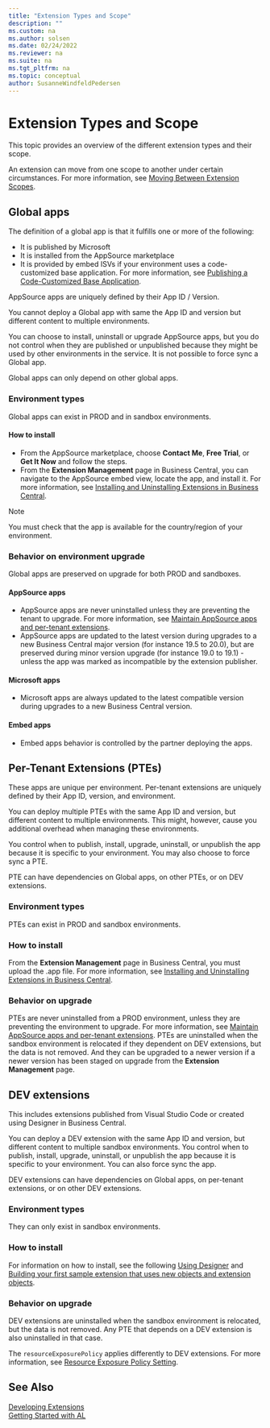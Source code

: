 ```yaml
---
title: "Extension Types and Scope"
description: ""
ms.custom: na
ms.author: solsen
ms.date: 02/24/2022
ms.reviewer: na
ms.suite: na
ms.tgt_pltfrm: na
ms.topic: conceptual
author: SusanneWindfeldPedersen
---
```


# Extension Types and Scope

This topic provides an overview of the different extension types and their scope. 

An extension can move from one scope to another under certain circumstances. For more information, see [Moving Between Extension Scopes](devenv-extensions-moving-scope.md).

## Global apps

The definition of a global app is that it fulfills one or more of the following:

- It is published by Microsoft  
- It is installed from the AppSource marketplace  
- It is provided by embed ISVs if your environment uses a code-customized base application. For more information, see [Publishing a Code-Customized Base Application](devenv-publish-code-customization.md).

AppSource apps are uniquely defined by their App ID / Version.

You cannot deploy a Global app with same the App ID and version but different content to multiple environments. 

You can choose to install, uninstall or upgrade AppSource apps, but you do not control when they are published or unpublished because they might be used by other environments in the service. It is not possible to force sync a Global app.

Global apps can only depend on other global apps.

### Environment types

Global apps can exist in PROD and in sandbox environments.

#### How to install

- From the AppSource marketplace, choose **Contact Me**, **Free Trial**, or **Get It Now** and follow the steps.
- From the **Extension Management** page in Business Central, you can navigate to the AppSource embed view, locate the app, and install it. For more information, see [Installing and Uninstalling Extensions in Business Central](/dynamics365/business-central/ui-extensions-install-uninstall).

> [!NOTE]  
> You must check that the app is available for the country/region of your environment.

### Behavior on environment upgrade

Global apps are preserved on upgrade for both PROD and sandboxes.

#### AppSource apps

- AppSource apps are never uninstalled unless they are preventing the tenant to upgrade. For more information, see [Maintain AppSource apps and per-tenant extensions](app-maintain.md).
- AppSource apps are updated to the latest version during upgrades to a new Business Central major version (for instance 19.5 to 20.0), but are preserved during minor version upgrade (for instance 19.0 to 19.1) - unless the app was marked as incompatible by the extension publisher.

#### Microsoft apps

- Microsoft apps are always updated to the latest compatible version during upgrades to a new Business Central version.

#### Embed apps

- Embed apps behavior is controlled by the partner deploying the apps.

## Per-Tenant Extensions (PTEs)
	
These apps are unique per environment. Per-tenant extensions are uniquely defined by their App ID, version, and environment. 

<!-- kberes: Maybe we should define the term Environment that we all mean the same. -->

You can deploy multiple PTEs with the same App ID and version, but different content to multiple environments. This might, however, cause you additional overhead when managing these environments.
	
You control when to publish, install, upgrade, uninstall, or unpublish the app because it is specific to your environment. You may also choose to force sync a PTE.
	
PTE can have dependencies on Global apps, on other PTEs, or on DEV extensions.
	
### Environment types
	
PTEs can exist in PROD and sandbox environments.
	
### How to install

From the **Extension Management** page in Business Central, you must upload the .app file. For more information, see [Installing and Uninstalling Extensions in Business Central](/dynamics365/business-central/ui-extensions-install-uninstall). <!-- publishing a pte is different on-prem -->
	
### Behavior on upgrade

PTEs are never uninstalled from a PROD environment, unless they are preventing the environment to upgrade. For more information, see [Maintain AppSource apps and per-tenant extensions](app-maintain.md). PTEs are uninstalled when the sandbox environment is relocated if they dependent on DEV extensions, but the data is not removed. And they can be upgraded to a newer version if a newer version has been staged on upgrade from the **Extension Management** page.

## DEV extensions

This includes extensions published from Visual Studio Code or created using Designer in Business Central.

You can deploy a DEV extension with the same App ID and version, but different content to multiple sandbox environments. You control when to publish, install, upgrade, uninstall, or unpublish the app because it is specific to your environment. You can also force sync the app.

DEV extensions can have dependencies on Global apps, on per-tenant extensions, or on other DEV extensions.

### Environment types

They can only exist in sandbox environments.

### How to install

For information on how to install, see the following [Using Designer](devenv-inclient-designer.md) and [Building your first sample extension that uses new objects and extension objects](devenv-extension-example.md).

### Behavior on upgrade

DEV extensions are uninstalled when the sandbox environment is relocated, but the data is not removed. Any PTE that depends on a DEV extension is also uninstalled in that case.

The `resourceExposurePolicy` applies differently to DEV extensions. For more information, see [Resource Exposure Policy Setting](devenv-security-settings-and-ip-protetion.md).

<!-- allow download property is the only property which is effective from the policy set in the manifest and the rest of properties are set to true 
Apps published as dev extensions ignore the resource exposure policy settings.-->

## See Also

[Developing Extensions](devenv-dev-overview.md)  
[Getting Started with AL](devenv-get-started.md)  